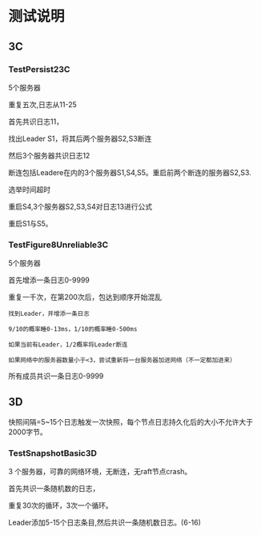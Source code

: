 # 测试说明



## 3C

### TestPersist23C

5个服务器

重复五次,日志从11-25

首先共识日志11，

找出Leader S1，将其后两个服务器S2,S3断连

然后3个服务器共识日志12

断连包括Leadere在内的3个服务器S1,S4,S5。重启前两个断连的服务器S2,S3.

选举时间超时

重启S4,3个服务器S2,S3,S4对日志13进行公式

重启S1与S5。

### TestFigure8Unreliable3C

5个服务器

首先增添一条日志0-9999

重复一千次，在第200次后，包达到顺序开始混乱

    找到Leader，并增添一条日志

    9/10的概率睡0-13ms，1/10的概率睡0-500ms

    如果当前有Leader，1/2概率将Leader断连

    如果网络中的服务器数量小于<3，尝试重新将一台服务器加进网络（不一定都加进来）

所有成员共识一条日志0-9999

## 3D

快照间隔=5~15个日志触发一次快照，每个节点日志持久化后的大小不允许大于2000字节。

### TestSnapshotBasic3D

3 个服务器，可靠的网络环境，无断连，无raft节点crash。

首先共识一条随机数的日志，

重复30次的循环，3次一个循环。

<!-- 其中两次受害者是leader+1，加害者是leader。一次受害者是leader，加害者是leader+1 -->

Leader添加5-15个日志条目,然后共识一条随机数日志。(6-16)

